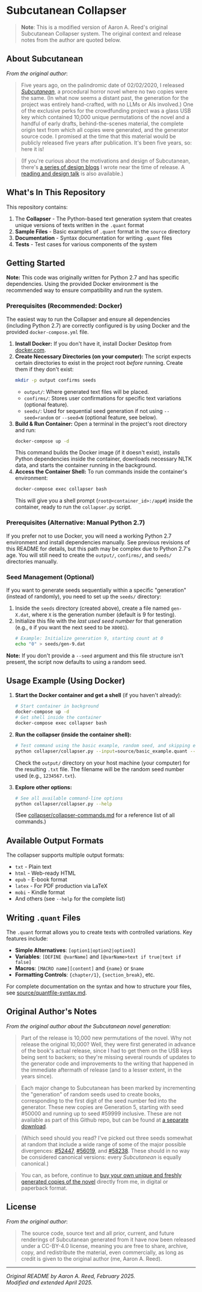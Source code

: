 # Subcutanean Collapser

> **Note**: This is a modified version of Aaron A. Reed's original Subcutanean Collapser system. The original context and release notes from the author are quoted below.

## About Subcutanean

*From the original author*:

> Five years ago, on the palindromic date of 02/02/2020, I released [*Subcutanean*](https://subcutanean.textories.com/), a procedural horror novel where no two copies were the same. (In what now seems a distant past, the generation for the project was entirely hand-crafted, with no LLMs or AIs involved.) One of the exclusive perks for the crowdfunding project was a glass USB key which contained 10,000 unique permutations of the novel and a handful of early drafts, behind-the-scenes material, the complete origin text from which all copies were generated, and the generator source code. I promised at the time that this material would be publicly released five years after publication. It's been five years, so: here it is!

> (If you're curious about the motivations and design of Subcutanean, there's [a series of design blogs](https://medium.com/@aareed/subcutanean-design-posts-e25d9c158cce) I wrote near the time of release. A [reading and design talk](https://stars.library.ucf.edu/elo2020/live/plenaries/4/#.XxG89sCQ6Yk.twitter) is also available.)

## What's In This Repository

This repository contains:

1. The **Collapser** - The Python-based text generation system that creates unique versions of texts written in the `.quant` format
2. **Sample Files** - Basic examples of `.quant` format in the `source` directory
3. **Documentation** - Syntax documentation for writing `.quant` files
4. **Tests** - Test cases for various components of the system

## Getting Started

**Note:** This code was originally written for Python 2.7 and has specific dependencies. Using the provided Docker environment is the recommended way to ensure compatibility and run the system.

### Prerequisites (Recommended: Docker)

The easiest way to run the Collapser and ensure all dependencies (including Python 2.7) are correctly configured is by using Docker and the provided `docker-compose.yml` file.

1.  **Install Docker:** If you don't have it, install Docker Desktop from [docker.com](https://www.docker.com/products/docker-desktop/).
2.  **Create Necessary Directories (on your computer):** The script expects certain directories to exist in the project root *before* running. Create them if they don't exist:
    ```bash
    mkdir -p output confirms seeds
    ```
    - `output/`: Where generated text files will be placed.
    - `confirms/`: Stores user confirmations for specific text variations (optional feature).
    - `seeds/`: Used for sequential seed generation if not using `--seed=random` or `--seed=N` (optional feature, see below).
3.  **Build & Run Container:** Open a terminal in the project's root directory and run:
    ```bash
    docker-compose up -d
    ```
    This command builds the Docker image (if it doesn't exist), installs Python dependencies inside the container, downloads necessary NLTK data, and starts the container running in the background.
4.  **Access the Container Shell:** To run commands inside the container's environment:
    ```bash
    docker-compose exec collapser bash
    ```
    This will give you a shell prompt (`root@<container_id>:/app#`) inside the container, ready to run the `collapser.py` script.

### Prerequisites (Alternative: Manual Python 2.7)

If you prefer not to use Docker, you will need a working Python 2.7 environment and install dependencies manually. See previous revisions of this README for details, but this path may be complex due to Python 2.7's age. You will still need to create the `output/`, `confirms/`, and `seeds/` directories manually.

### Seed Management (Optional)

If you want to generate seeds sequentially within a specific "generation" (instead of randomly), you need to set up the `seeds/` directory:

1.  Inside the `seeds` directory (created above), create a file named `gen-X.dat`, where `X` is the generation number (default is 9 for testing).
2.  Initialize this file with the *last used seed number* for that generation (e.g., `0` if you want the next seed to be `X0001`).
    ```bash
    # Example: Initialize generation 9, starting count at 0
    echo "0" > seeds/gen-9.dat 
    ```
**Note:** If you don't provide a `--seed` argument and this file structure isn't present, the script now defaults to using a random seed.

## Usage Example (Using Docker)

1.  **Start the Docker container and get a shell** (if you haven't already):
    ```bash
    # Start container in background
    docker-compose up -d 
    # Get shell inside the container
    docker-compose exec collapser bash
    ```
2.  **Run the collapser (inside the container shell):**
    ```bash
    # Test command using the basic example, random seed, and skipping end matter:
    python collapser/collapser.py --input=source/basic_example.quant --output=txt --seed=random --skipEndMatter
    ```
    Check the `output/` directory on your host machine (your computer) for the resulting `.txt` file. The filename will be the random seed number used (e.g., `1234567.txt`).

3.  **Explore other options:**
    ```bash
    # See all available command-line options
    python collapser/collapser.py --help
    ```
    (See [collapser/collapser-commands.md](collapser/collapser-commands.md) for a reference list of all commands.)

## Available Output Formats

The collapser supports multiple output formats:
- `txt` - Plain text
- `html` - Web-ready HTML
- `epub` - E-book format
- `latex` - For PDF production via LaTeX
- `mobi` - Kindle format
- And others (see `--help` for the complete list)

## Writing `.quant` Files

The `.quant` format allows you to create texts with controlled variations. Key features include:

- **Simple Alternatives**: `[option1|option2|option3]`
- **Variables**: `[DEFINE @varName]` and `[@varName>text if true|text if false]`
- **Macros**: `[MACRO name][content]` and `{name}` or `$name`
- **Formatting Controls**: `{chapter/1}`, `{section_break}`, etc.

For complete documentation on the syntax and how to structure your files, see [source/quantfile-syntax.md](source/quantfile-syntax.md).

## Original Author's Notes

*From the original author about the Subcutanean novel generation*:

> Part of the release is 10,000 new permutations of the novel. Why not release the original 10,000? Well, they were first generated in advance of the book's actual release, since I had to get them on the USB keys being sent to backers; so they're missing several rounds of updates to the generator code and improvements to the writing that happened in the immediate aftermath of release (and to a lesser extent, in the years since).

> Each major change to Subcutanean has been marked by incrementing the "generation" of random seeds used to create books, corresponding to the first digit of the seed number fed into the generator. These new copies are Generation 5, starting with seed #50000 and running up to seed #59999 inclusive. These are not available as part of this Github repo, but can be found at [a separate download](https://subcutanean.textories.com/SubcutaneanArchive.zip). 

> (Which seed should you read? I've picked out three seeds somewhat at random that include a wide range of some of the major possible divergences: [#52447](https://subcutanean.textories.com/52447.html), [#56019](https://subcutanean.textories.com/56019.html), and [#58238](https://subcutanean.textories.com/58238.html). These should in no way be considered canonical versions: every *Subcutanean* is equally canonical.)

> You can, as before, continue to [buy your own unique and freshly generated copies of the novel](https://subcutanean.textories.com/) directly from me, in digital or paperback format.

## License

*From the original author*:

> The source code, source text and all prior, current, and future renderings of Subcutanean generated from it have now been released under a CC-BY-4.0 license, meaning you are free to share, archive, copy, and redistribute the material, even commercially, as long as credit is given to the original author (me, Aaron A. Reed).

---

*Original README by Aaron A. Reed, February 2025.  
Modified and extended April 2025.*
